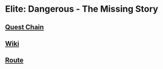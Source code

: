 # Elite: Dangerous - The Missing Story

## [Quest Chain](https://github.com/sweisgerber/elite-dangerous-questing/issues)

## [Wiki](https://github.com/sweisgerber/elite-dangerous-questing/wiki)

## [Route](https://www.edsm.net/en/galactic-routes/show/id/868/name/Thargoid+History)
